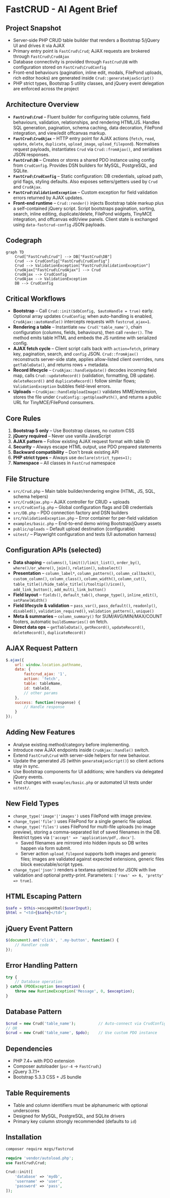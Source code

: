 # FastCRUD - AI Agent Brief

## Project Snapshot
- Server-side PHP CRUD table builder that renders a Bootstrap 5/jQuery UI and drives it via AJAX
- Primary entry point is `FastCrud\Crud`; AJAX requests are brokered through `FastCrud\CrudAjax`
- Database connectivity is provided through `FastCrud\DB` with configuration stored on `FastCrud\CrudConfig`
- Front-end behaviours (pagination, inline edit, modals, FilePond uploads, rich editor hooks) are generated inside `Crud::generateAjaxScript()`
- PHP strict types, Bootstrap 5 utility classes, and jQuery event delegation are enforced across the project

## Architecture Overview
- **`FastCrud\Crud`** – Fluent builder for configuring table columns, field behaviours, validation, relationships, and rendering HTML/JS. Handles SQL generation, pagination, schema caching, data decoration, FilePond integration, and view/edit offcanvas markup.
- **`FastCrud\CrudAjax`** – HTTP entry point for AJAX actions (`fetch`, `read`, `update`, `delete`, `duplicate`, `upload_image`, `upload_filepond`). Normalises request payloads, instantiates `Crud` via `Crud::fromAjax()`, and serialises JSON responses.
- **`FastCrud\DB`** – Creates or stores a shared PDO instance using config from `CrudConfig`. Provides DSN builders for MySQL, PostgreSQL, and SQLite.
- **`FastCrud\CrudConfig`** – Static configuration: DB credentials, upload path, grid flags, styling defaults. Also exposes setters/getters used by `Crud` and `CrudAjax`.
- **`FastCrud\ValidationException`** – Custom exception for field validation errors returned by AJAX updates.
- **Front-end runtime** – `Crud::render()` injects Bootstrap table markup plus a self-contained jQuery script. Script bootstraps pagination, sorting, search, inline editing, duplicate/delete, FilePond widgets, TinyMCE integration, and offcanvas edit/view panels. Client state is exchanged using `data-fastcrud-config` JSON payloads.

## Codegraph
```mermaid
graph TD
    Crud["FastCrud\Crud"] --> DB["FastCrud\DB"]
    Crud --> CrudConfig["FastCrud\CrudConfig"]
    Crud --> ValidationException["FastCrud\ValidationException"]
    CrudAjax["FastCrud\CrudAjax"] --> Crud
    CrudAjax --> CrudConfig
    CrudAjax --> ValidationException
    DB --> CrudConfig
```

## Critical Workflows
- **Bootstrap** – Call `Crud::init($dbConfig, $autoHandle = true)` early. Optional array updates `CrudConfig`; when auto-handling is enabled, `CrudAjax::autoHandle()` intercepts requests with `fastcrud_ajax=1`.
- **Rendering a table** – Instantiate `new Crud('table_name')`, chain configuration (columns, fields, behaviours), then call `render()`. The method emits table HTML and embeds the JS runtime with serialized config.
- **AJAX fetch cycle** – Client script calls back with `action=fetch`, primary key, pagination, search, and `config` JSON. `Crud::fromAjax()` reconstructs server-side state, applies allow-listed client overrides, runs `getTableData()`, and returns rows + metadata.
- **Record lifecycle** – `CrudAjax::handleUpdate()` decodes incoming field map, calls `Crud::updateRecord()` (validation, formatting, DB update). `deleteRecord()` and `duplicateRecord()` follow similar flows; `ValidationException` bubbles field-level errors.
- **Uploads** – `CrudAjax::handleUploadImage()` validates MIME/extension, stores the file under `CrudConfig::getUploadPath()`, and returns a public URL for TinyMCE/FilePond consumers.

## Core Rules
1. **Bootstrap 5 only** – Use Bootstrap classes, no custom CSS
2. **jQuery required** – Never use vanilla JavaScript
3. **AJAX pattern** – Follow existing AJAX request format with table ID
4. **Security** – Always escape HTML output, use PDO prepared statements
5. **Backward compatibility** – Don't break existing API
6. **PHP strict types** – Always use `declare(strict_types=1);`
7. **Namespace** – All classes in `FastCrud` namespace

## File Structure
- `src/Crud.php` – Main table builder/rendering engine (HTML, JS, SQL, schema helpers)
- `src/CrudAjax.php` – AJAX controller for CRUD + uploads
- `src/CrudConfig.php` – Global configuration flags and DB credentials
- `src/DB.php` – PDO connection factory and DSN builders
- `src/ValidationException.php` – Error container for per-field validation
- `examples/basic.php` – End-to-end demo wiring Bootstrap/jQuery assets
- `public/uploads` – Default upload destination (configurable)
- `uitest/` – Playwright configuration and tests (UI automation harness)

## Configuration APIs (selected)
- **Data shaping** – `columns()`, `limit()/limit_list()`, `order_by()`, `where()/or_where()`, `join()`, `relation()`, `subselect()`
- **Presentation** – `column_label*`, `column_pattern()`, `column_callback()`, `custom_column()`, `column_class()`, `column_width()`, `column_cut()`, `table_title()/hide_table_title()/tooltip()/icon()`, `add_link_button()`, `add_multi_link_button()`
- **Field layout** – `fields()`, `default_tab()`, `change_type()`, `inline_edit()`, `setPanelWidth()`
- **Field lifecycle & validation** – `pass_var()`, `pass_default()`, `readonly()`, `disabled()`, `validation_required()`, `validation_pattern()`, `unique()`
- **Meta & summaries** – `column_summary()` for SUM/AVG/MIN/MAX/COUNT footers, automatic `buildSummaries()` on fetch.
- **Direct data ops** – `getTableData()`, `getRecord()`, `updateRecord()`, `deleteRecord()`, `duplicateRecord()`

## AJAX Request Pattern
```javascript
$.ajax({
    url: window.location.pathname,
    data: {
        fastcrud_ajax: '1',
        action: 'fetch',
        table: tableName,
        id: tableId,
        // other params
    },
    success: function(response) {
        // Handle response
    }
});
```

## Adding New Features
- Analyse existing method/category before implementing.
- Introduce new AJAX endpoints inside `CrudAjax::handle()` switch.
- Extend `FastCrud\Crud` with server-side helpers for new behaviour.
- Update the generated JS (within `generateAjaxScript()`) so client actions stay in sync.
- Use Bootstrap components for UI additions; wire handlers via delegated jQuery events.
- Test changes with `examples/basic.php` or automated UI tests under `uitest/`.

## New Field Types
- `change_type('image'|'images')` uses FilePond with image preview.
- `change_type('file')` uses FilePond for a single generic file upload.
- `change_type('files')` uses FilePond for multi-file uploads (no image preview), storing a comma-separated list of saved filenames in the DB. Restrict types via `['accept' => 'application/pdf,.docx']`.
  - Saved filenames are mirrored into hidden inputs so DB writes happen via form submit.
  - Server action `upload_filepond` supports both images and generic files; images are validated against expected extensions, generic files block executable/script types.
- `change_type('json')` renders a textarea optimized for JSON with live validation and optional pretty-print. Parameters: `['rows' => 6, 'pretty' => true]`.

## HTML Escaping Pattern
```php
$safe = $this->escapeHtml($userInput);
$html = "<td>{$safe}</td>";
```

## jQuery Event Pattern
```javascript
$(document).on('click', '.my-button', function() {
    // Handler code
});
```

## Error Handling Pattern
```php
try {
    // Database operation
} catch (PDOException $exception) {
    throw new RuntimeException('Message', 0, $exception);
}
```

## Database Pattern
```php
$crud = new Crud('table_name');          // Auto-connect via CrudConfig
// OR
$crud = new Crud('table_name', $pdo);    // Use custom PDO instance
```

## Dependencies
- PHP 7.4+ with PDO extension
- Composer autoloader (`psr-4` -> `FastCrud\`)
- jQuery 3.7.1+
- Bootstrap 5.3.3 CSS + JS bundle

## Table Requirements
- Table and column identifiers must be alphanumeric with optional underscores
- Designed for MySQL, PostgreSQL, and SQLite drivers
- Primary key column strongly recommended (defaults to `id`)

## Installation
```bash
composer require mzgs/fastcrud
```

```php
require 'vendor/autoload.php';
use FastCrud\Crud;

Crud::init([
    'database' => 'mydb',
    'username' => 'user',
    'password' => 'pass',
]);
```

